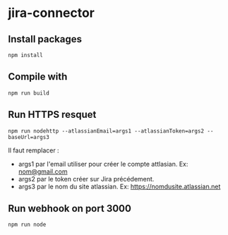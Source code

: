 # jira-connector
## Install packages
```
npm install
```
## Compile with
```
npm run build
```
## Run HTTPS resquet
```
npm run nodehttp --atlassianEmail=args1 --atlassianToken=args2 --baseUrl=args3
```
Il faut remplacer :
- args1 par l'email utiliser pour créer le compte attlasian. Ex: nom@gmail.com
- args2 par le token créer sur Jira précédement.
- args3 par le nom du site atlassian. Ex: https://nomdusite.atlassian.net
## Run webhook on port 3000
```
npm run node
```

